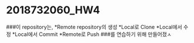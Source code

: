 # 2018732060_HW4

###이 repository는,
*Remote repository의 생성
*Local로 Clone
*Local에서 수정
*Local에서 Commit
*Remote로 Push
###를 연습하기 위해 만들어졌ㅅ